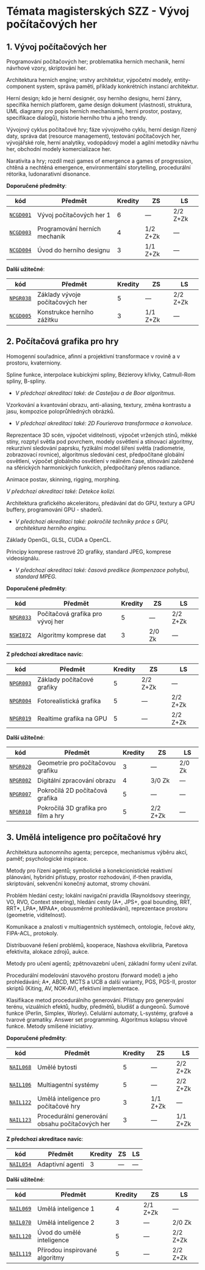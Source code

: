 # Témata magisterských SZZ - Vývoj počítačových her

## 1. Vývoj počítačových her

Programování počítačových her; problematika herních mechanik, herní návrhové vzory, skriptování her.

Architektura herních engine; vrstvy architektur, výpočetní modely, entity-component system, správa paměti, příklady konkrétních instancí architektur.

Herní design; kdo je herní designér, osy herního designu, herní žánry, specifika herních platforem, game design dokument (vlastnosti, struktura, UML diagramy pro popis herních mechanismů, herní prostor, postavy, specifikace dialogů), historie herního trhu a jeho trendy.

Vývojový cyklus počítačové hry; fáze vývojového cyklu, herní design řízený daty, správa dat (resource management), testování počítačových her, vývojářské role, herní analytiky, vodopádový model a agilní metodiky návrhu her, obchodní modely komercializace her.

Narativita a hry; rozdíl mezi games of emergence a games of progression, chtěná a nechtěná emergence, environmentální storytelling, procedurální rétorika, ludonarativní disonance.

**Doporučené předměty**:

| **kód**                                                      | **Předmět**                   | **Kredity** | **ZS**   | **LS**   |
| ------------------------------------------------------------ | ----------------------------- | ----------- | -------- | -------- |
| [`NCGD001`](http://is.cuni.cz/studium/garantlink.php?glogin=false&gmodul=predmety&gscript=redir.php&redir=predmet&kod=NCGD001) | Vývoj počítačových her 1      | 6           | —        | 2/2 Z+Zk |
| [`NCGD003`](http://is.cuni.cz/studium/garantlink.php?glogin=false&gmodul=predmety&gscript=redir.php&redir=predmet&kod=NCGD003) | Programování herních mechanik | 4           | 1/2 Z+Zk | —        |
| [`NCGD004`](http://is.cuni.cz/studium/garantlink.php?glogin=false&gmodul=predmety&gscript=redir.php&redir=predmet&kod=NCGD004) | Úvod do herního designu       | 3           | 1/1 Z+Zk | —        |

**Další užitečné**:

| **kód**                                                      | **Předmět**                     | **Kredity** | **ZS**   | **LS**   |
| ------------------------------------------------------------ | ------------------------------- | ----------- | -------- | -------- |
| [`NPGR038`](http://is.cuni.cz/studium/garantlink.php?glogin=false&gmodul=predmety&gscript=redir.php&redir=predmet&kod=NPGR038) | Základy vývoje počítačových her | 5           | —        | 2/2 Z+Zk |
| [`NCGD005`](https://is.cuni.cz/studium/predmety/index.php?do=predmet&kod=NCGD005) | Konstrukce herního zážitku      | 3           | 1/1 Z+Zk | —        |

## 2. Počítačová grafika pro hry

Homogenní souřadnice, afinní a projektivní transformace v rovině a v prostoru, kvaterniony.

Spline funkce, interpolace kubickými spliny, Bézierovy křivky, Catmull-Rom spliny, B-spliny.

- *V předchozí akreditaci také: de Casteljau a de Boor algoritmus.*

Vzorkování a kvantování obrazu, anti-aliasing, textury, změna kontrastu a jasu, kompozice poloprůhledných obrázků.

- *V předchozí akreditaci také: 2D Fourierova transformace a konvoluce.*

Reprezentace 3D scén, výpočet viditelnosti, výpočet vržených stínů, měkké stíny, rozptyl světla pod povrchem, modely osvětlení a stínovací algoritmy, rekurzivní sledování paprsku, fyzikální model šíření světla (radiometrie, zobrazovací rovnice), algoritmus sledování cest, předpočítané globální osvětlení, výpočet globálního osvětlení v reálném čase, stínování založené na sférických harmonických funkcích, předpočítaný přenos radiance.

Animace postav, skinning, rigging, morphing.

*V předchozí akreditaci také: Detekce kolizí.*

Architektura grafického akcelerátoru, předávání dat do GPU, textury a GPU buffery, programování GPU - shaderů.

- *V předchozí akreditaci také: pokročilé techniky práce s GPU, architektura herního enginu.*

Základy OpenGL, GLSL, CUDA a OpenCL.

Principy komprese rastrové 2D grafiky, standard JPEG, komprese videosignálu.

- *V předchozí akreditaci také: časová predikce (kompenzace pohybu), standard MPEG.*

**Doporučené předměty**:

| **kód**                                                      | **Předmět**                      | **Kredity** | **ZS** | **LS**   |
| ------------------------------------------------------------ | -------------------------------- | ----------- | ------ | -------- |
| [`NPGR033`](http://is.cuni.cz/studium/garantlink.php?glogin=false&gmodul=predmety&gscript=redir.php&redir=predmet&kod=NPGR033) | Počítačová grafika pro vývoj her | 5           | —      | 2/2 Z+Zk |
| [`NSWI072`](http://is.cuni.cz/studium/garantlink.php?glogin=false&gmodul=predmety&gscript=redir.php&redir=predmet&kod=NSWI072) | Algoritmy komprese dat           | 3           | 2/0 Zk | —        |

**Z předchozí akreditace navíc**:

| **kód**                                                      | **Předmět**                | **Kredity** | **ZS**   | **LS**   |
| ------------------------------------------------------------ | -------------------------- | ----------- | -------- | -------- |
| [`NPGR003`](http://is.cuni.cz/studium/garantlink.php?glogin=false&gmodul=predmety&gscript=redir.php&redir=predmet&kod=NPGR003) | Základy počítačové grafiky | 5           | 2/2 Z+Zk | —        |
| [`NPGR004`](http://is.cuni.cz/studium/garantlink.php?glogin=false&gmodul=predmety&gscript=redir.php&redir=predmet&kod=NPGR004) | Fotorealistická grafika    | 5           | —        | 2/2 Z+Zk |
| [`NPGR019`](http://is.cuni.cz/studium/garantlink.php?glogin=false&gmodul=predmety&gscript=redir.php&redir=predmet&kod=NPGR019) | Realtime grafika na GPU    | 5           | —        | 2/2 Z+Zk |

**Další užitečné**:

| **kód**                                                      | **Předmět**                         | **Kredity** | **ZS**   | **LS** |
| ------------------------------------------------------------ | ----------------------------------- | ----------- | -------- | ------ |
| [`NPGR020`](http://is.cuni.cz/studium/garantlink.php?glogin=false&gmodul=predmety&gscript=redir.php&redir=predmet&kod=NPGR020) | Geometrie pro počítačovou grafiku   | 3           | —        | 2/0 Zk |
| [`NPGR002`](http://is.cuni.cz/studium/garantlink.php?glogin=false&gmodul=predmety&gscript=redir.php&redir=predmet&kod=NPGR002) | Digitální zpracování obrazu         | 4           | 3/0 Zk   | —      |
| [`NPGR007`](https://is.cuni.cz/studium/predmety/redir.php?id=0032af675a8e6f9759bf2bbafe8ff942&tid=&redir=predmet&kod=NPGR007&referrer=predmety) | Pokročilá 2D počítačová grafika     | 5           | —        | —      |
| [`NPGR010`](https://is.cuni.cz/studium/predmety/index.php?do=predmet&kod=NPGR010) | Pokročilá 3D grafika pro film a hry | 5           | 2/2 Z+Zk | —      |

## 3. Umělá inteligence pro počítačové hry

Architektura autonomního agenta; percepce, mechanismus výběru akcí, paměť; psychologické inspirace.

Metody pro řízení agentů; symbolické a konekcionistické reaktivní plánování, hybridní přístupy, prostor rozhodování, if-then pravidla, skriptování, sekvenční konečný automat, stromy chování.

Problém hledání cesty; lokální navigační pravidla (Raynoldsovy steeringy, VO, RVO, Context steering), hledání cesty (A\*, JPS+, goal bounding, RRT, RRT\*, LPA\*, MPAA\*, obousměrné prohledávání), reprezentace prostoru (geometrie, viditelnost).

Komunikace a znalosti v multiagentních systémech, ontologie, řečové akty, FIPA-ACL, protokoly.

Distribuované řešení problémů, kooperace, Nashova ekvilibria, Paretova efektivita, alokace zdrojů, aukce.

Metody pro učení agentů; zpětnovazební učení, základní formy učení zvířat.

Procedurální modelování stavového prostoru (forward model) a jeho prohledávání; A\*, ABCD, MCTS a UCB a další varianty, PGS, PGS-II, prostor skriptů (Kiting, AV, NOK-AV), efektivní implementace.

Klasifikace metod procedurálního generování. Přístupy pro generování terénu, vizuálních efektů, hudby, předmětů, bludišť a dungeonů. Šumové funkce (Perlin, Simplex, Worley). Celulární automaty, L-systémy, grafové a tvarové gramatiky. Answer set programming. Algoritmus kolapsu vlnové funkce. Metody smíšené iniciativy.

**Doporučené předměty**:

| **kód**                                                      | **Předmět**                                     | **Kredity** | **ZS**   | **LS**   |
| ------------------------------------------------------------ | ----------------------------------------------- | ----------- | -------- | -------- |
| [`NAIL068`](http://is.cuni.cz/studium/garantlink.php?glogin=false&gmodul=predmety&gscript=redir.php&redir=predmet&kod=NAIL068) | Umělé bytosti                                   | 5           | —        | 2/2 Z+Zk |
| [`NAIL106`](http://is.cuni.cz/studium/garantlink.php?glogin=false&gmodul=predmety&gscript=redir.php&redir=predmet&kod=NAIL106) | Multiagentní systémy                            | 5           | —        | 2/2 Z+Zk |
| [`NAIL122`](http://is.cuni.cz/studium/garantlink.php?glogin=false&gmodul=predmety&gscript=redir.php&redir=predmet&kod=NAIL122) | Umělá inteligence pro počítačové hry            | 3           | 1/1 Z+Zk | —        |
| [`NAIL123`](http://is.cuni.cz/studium/garantlink.php?glogin=false&gmodul=predmety&gscript=redir.php&redir=predmet&kod=NAIL123) | Procedurální generování obsahu počítačových her | 3           | —        | 1/1 Z+Zk |

**Z předchozí akreditace navíc**:

| **kód**                                                      | **Předmět**      | **Kredity** | **ZS** | **LS** |
| ------------------------------------------------------------ | ---------------- | ----------- | ------ | ------ |
| [`NAIL054`](http://is.cuni.cz/studium/garantlink.php?glogin=false&gmodul=predmety&gscript=redir.php&redir=predmet&kod=NAIL054) | Adaptivní agenti | 3           | —      | —      |

**Další užitečné**:

| **kód**                                                      | **Předmět**                    | **Kredity** | **ZS**   | **LS**   |
| ------------------------------------------------------------ | ------------------------------ | ----------- | -------- | -------- |
| [`NAIL069`](https://is.cuni.cz/studium/predmety/redir.php?id=0032af675a8e6f9759bf2bbafe8ff942&tid=&redir=predmet&kod=NAIL069&referrer=predmety) | Umělá inteligence 1            | 4           | 2/1 Z+Zk | —        |
| [`NAIL070`](https://is.cuni.cz/studium/predmety/index.php?do=predmet&kod=NAIL070) | Umělá inteligence 2            | 3           | —        | 2/0 Zk   |
| [`NAIL120`](http://is.cuni.cz/studium/garantlink.php?glogin=false&gmodul=predmety&gscript=redir.php&redir=predmet&kod=NAIL120) | Úvod do umělé inteligence      | 5           | —        | 2/2 Z+Zk |
| [`NAIL119`](https://is.cuni.cz/studium/predmety/index.php?do=predmet&kod=NAIL119) | Přírodou inspirované algoritmy | 5           | —        | 2/2 Z+Zk |